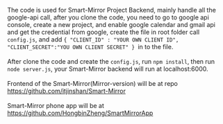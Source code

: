 The code is used for Smart-Mirror Project Backend, mainly handle all the google-api call, after you clone the code, you need to go to google api console, create a new project, and enable google calendar and gmail api and get the credential from google, create the file in root folder call `config.js`, and add `{
    "CLIENT_ID" : "YOUR OWN CLIENT ID",
    "CLIENT_SECRET":"YOU OWN CLIENT SECRET"
} `in to the file.  <br/><br/> After clone the code and create the `config.js`, run `npm install`, then run `node server.js`, your Smart-Mirror backend will run at localhost:6000.
  <br/><br/> Frontend of the Smart-Mirror(Mirror-version) will be at repo https://github.com/itjinshan/Smart-Mirror
  <br/><br/> Smart-Mirror phone app will be at https://github.com/HongbinZheng/SmartMirrorApp
